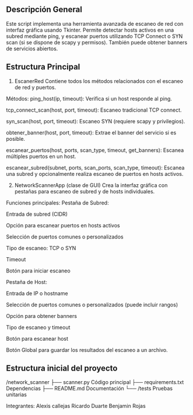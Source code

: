 ## Descripción General
Este script implementa una herramienta avanzada de escaneo de red con interfaz gráfica usando Tkinter. Permite detectar hosts activos en una subred mediante ping, y escanear puertos utilizando TCP Connect o SYN scan (si se dispone de scapy y permisos). También puede obtener banners de servicios abiertos.

## Estructura Principal

1. EscanerRed 
Contiene todos los métodos relacionados con el escaneo de red y puertos.

Métodos:
ping_host(ip, timeout): Verifica si un host responde al ping.

tcp_connect_scan(host, port, timeout): Escaneo tradicional TCP connect.

syn_scan(host, port, timeout): Escaneo SYN (requiere scapy y privilegios).

obtener_banner(host, port, timeout): Extrae el banner del servicio si es posible.

escanear_puertos(host, ports, scan_type, timeout, get_banners): Escanea múltiples puertos en un host.

escanear_subred(subnet, ports, scan_ports, scan_type, timeout): Escanea una subred y opcionalmente realiza escaneo de puertos en hosts activos.

2. NetworkScannerApp (clase de GUI)
Crea la interfaz gráfica con pestañas para escaneo de subred y de hosts individuales.

Funciones principales:
Pestaña de Subred:

Entrada de subred (CIDR)

Opción para escanear puertos en hosts activos

Selección de puertos comunes o personalizados

Tipo de escaneo: TCP o SYN

Timeout

Botón para iniciar escaneo

Pestaña de Host:

Entrada de IP o hostname

Selección de puertos comunes o personalizados (puede incluir rangos)

Opción para obtener banners

Tipo de escaneo y timeout

Botón para escanear host

Botón Global para guardar los resultados del escaneo a un archivo.

## Estructura inicial del proyecto

  /network_scanner
    ├── scanner.py        Código principal
    ├── requirements.txt  Dependencias
    ├── README.md         Documentación
    └── /tests            Pruebas unitarias

Integrantes:
Alexis callejas
Ricardo Duarte
Benjamin Rojas
